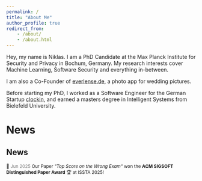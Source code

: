 ```yaml
---
permalink: /
title: "About Me"
author_profile: true
redirect_from:
    - /about/
    - /about.html
---
```


Hey, my name is Niklas. I am a PhD Candidate at the Max Planck Institute for Security and Privacy in Bochum, Germany. My research interests cover Machine Learning, Software Security and everything in-between.

I am also a Co-Founder of [everlense.de](https://www.everlense.de), a photo app for wedding pictures.

Before starting my PhD, I worked as a Software Engineer for the German Startup [clockin](https://www.clockin.de), and earned a masters degree in Intelligent Systems from Bielefeld University.

# News

## News

<span style="font-size: 0.85em;">📰 <font color="gray">Jun 2025</font> Our Paper _"Top Score on the Wrong Exam"_ won the **ACM SIGSOFT Distinguished Paper Award** 🏆 at ISSTA 2025!</span>
